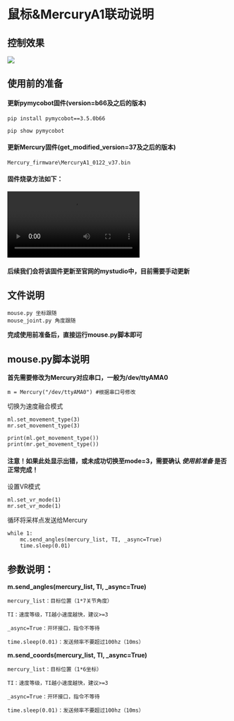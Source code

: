 # 鼠标&MercuryA1联动说明

## 控制效果
<img src="../resource\mouse.gif">

## 使用前的准备

#### 更新pymycobot固件(version=b66及之后的版本)

	pip install pymycobot==3.5.0b66

	pip show pymycobot


#### 更新Mercury固件(get_modified_version=37及之后的版本)

	Mercury_firmware\MercuryA1_0122_v37.bin

#### 固件烧录方法如下：

<video controls src="../resource/MercuryA1固件烧录方法.mp4" title=""></video>

#### 后续我们会将该固件更新至官网的mystudio中，目前需要手动更新

## 文件说明

	mouse.py 坐标跟随
	mouse_joint.py 角度跟随

**完成使用前准备后，直接运行mouse.py脚本即可**

## mouse.py脚本说明

**首先需要修改为Mercury对应串口，一般为/dev/ttyAMA0**

	m = Mercury("/dev/ttyAMA0") #根据串口号修改

切换为速度融合模式

	ml.set_movement_type(3)
	mr.set_movement_type(3)

	print(ml.get_movement_type())
	print(mr.get_movement_type())

#### 注意！如果此处显示出错，或未成功切换至mode=3，需要确认 *使用前准备* 是否正常完成！

设置VR模式

	ml.set_vr_mode(1)
	mr.set_vr_mode(1)

循环将采样点发送给Mercury

	while 1:
		mc.send_angles(mercury_list, TI, _async=True)
		time.sleep(0.01)

## 参数说明：	

**m.send_angles(mercury_list, TI, _async=True)**
	
	mercury_list：目标位置（1*7关节角度）

	TI：速度等级，TI越小速度越快，建议>=3

	_async=True：开环接口，指令不等待
	
	time.sleep(0.01)：发送频率不要超过100hz（10ms）


**m.send_coords(mercury_list, TI, _async=True)**
	
	mercury_list：目标位置（1*6坐标）

	TI：速度等级，TI越小速度越快，建议>=3

	_async=True：开环接口，指令不等待
	
	time.sleep(0.01)：发送频率不要超过100hz（10ms）